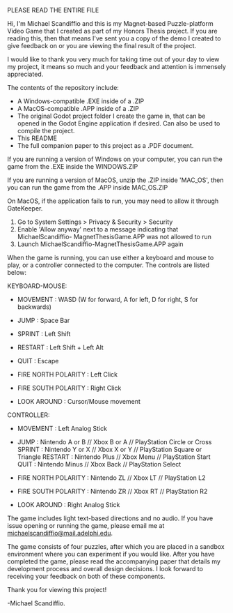 PLEASE READ THE ENTIRE FILE

Hi, I'm Michael Scandiffio and this is my Magnet-based Puzzle-platform Video Game 
that I created as part of my Honors Thesis project.  If you are reading this, then
that means I've sent you a copy of the demo I created to give feedback on or you are
viewing the final result of the project.

I would like to thank you very much for taking time out of your day to view
my project, it means so much and your feedback and attention is immensely appreciated.  

The contents of the repository include:
- A Windows-compatible .EXE inside of a .ZIP
- A MacOS-compatible .APP inside of a .ZIP
- The original Godot project folder I create the game in, that can be opened in the
	Godot Engine application if desired.  Can also be used to compile the project.
- This README
- The full companion paper to this project as a .PDF document.



If you are running a version of Windows on your computer, you can run the game from the
.EXE inside the WINDOWS.ZIP

If you are running a version of MacOS, unzip the .ZIP inside 'MAC_OS', then you can run
the game from the .APP inside MAC_OS.ZIP

On MacOS, if the application fails to run, you may need to allow it through
GateKeeper.

1. Go to System Settings > Privacy & Security > Security
2. Enable 'Allow anyway' next to a message indicating that MichaelScandiffio-
		MagnetThesisGame.APP was not allowed to run
3. Launch MichaelScandiffio-MagnetThesisGame.APP again


When the game is running, you can use either a keyboard and mouse to play, or a 
controller connected to the computer.  The controls are listed below:

KEYBOARD-MOUSE:
- MOVEMENT : WASD (W for forward, A for left, D for right, S for backwards)
- JUMP : Space Bar
- SPRINT : Left Shift
- RESTART : Left Shift + Left Alt
- QUIT : Escape

- FIRE NORTH POLARITY : Left Click
- FIRE SOUTH POLARITY : Right Click
- LOOK AROUND : Cursor/Mouse movement

CONTROLLER:
- MOVEMENT : Left Analog Stick
- JUMP    : Nintendo A or B  //  Xbox B or A  //  PlayStation Circle or Cross
  SPRINT  : Nintendo Y or X  //  Xbox X or Y  //  PlayStation Square or Triangle
  RESTART : Nintendo Plus    //  Xbox Menu    //  PlayStation Start
  QUIT    : Nintendo Minus   //  Xbox Back    //  PlayStation Select

- FIRE NORTH POLARITY : Nintendo ZL  //  Xbox LT  //  PlayStation L2
- FIRE SOUTH POLARITY : Nintendo ZR  //  Xbox RT  //  PlayStation R2
- LOOK AROUND : Right Analog Stick

The game includes light text-based directions and no audio.  If you have issue
opening or running the game, please email me at michaelscandiffio@mail.adelphi.edu.

The game consists of four puzzles, after which you are placed in a sandbox environment
where you can experiment if you would like.  After you have completed the game, please
read the accompanying paper that details my development process and overall design
decisions.  I look forward to receiving your feedback on both of these components.

Thank you for viewing this project!

-Michael Scandiffio.

